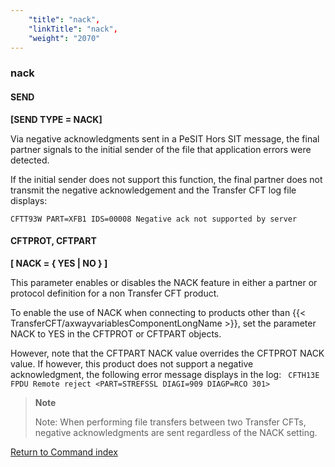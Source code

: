 ```yaml
---
    "title": "nack",
    "linkTitle": "nack",
    "weight": "2070"
---
```

### nack

#### SEND

****[SEND TYPE = NACK]****

Via negative acknowledgments sent in a PeSIT Hors SIT message, the
final partner signals to the initial sender of the file that application
errors were detected.

If the initial sender does not support this function, the final partner does not transmit the
negative acknowledgement and the Transfer CFT log file displays:

`CFTT93W PART=XFB1 IDS=00008 Negative ack not supported by server`

#### CFTPROT, CFTPART

****[ NACK = { YES &#124; <span class="underline">NO</span> } ]****

This parameter enables or disables the NACK feature in either a partner or protocol definition for a non Transfer CFT product.

To enable the use of NACK when connecting to products other than {{< TransferCFT/axwayvariablesComponentLongName  >}}, set the parameter NACK to YES in the CFTPROT or CFTPART objects.

However, note that the CFTPART NACK value overrides the CFTPROT NACK value. If however, this product does not support a negative acknowledgment, the following error message displays in the log: ` CFTH13E FPDU Remote reject <PART=STREFSSL DIAGI=909 DIAGP=RCO 301>`

> **Note**
>
> Note: When performing file transfers between two Transfer CFTs, negative acknowledgments are sent regardless of the NACK setting.

[Return to Command index](../../)
